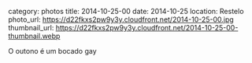 category: photos 
title: 2014-10-25-00
date: 2014-10-25
location: Restelo
photo_url: https://d22fkxs2pw9y3y.cloudfront.net/2014-10-25-00.jpg
thumbnail_url: https://d22fkxs2pw9y3y.cloudfront.net/2014-10-25-00-thumbnail.webp

O outono é um bocado gay 